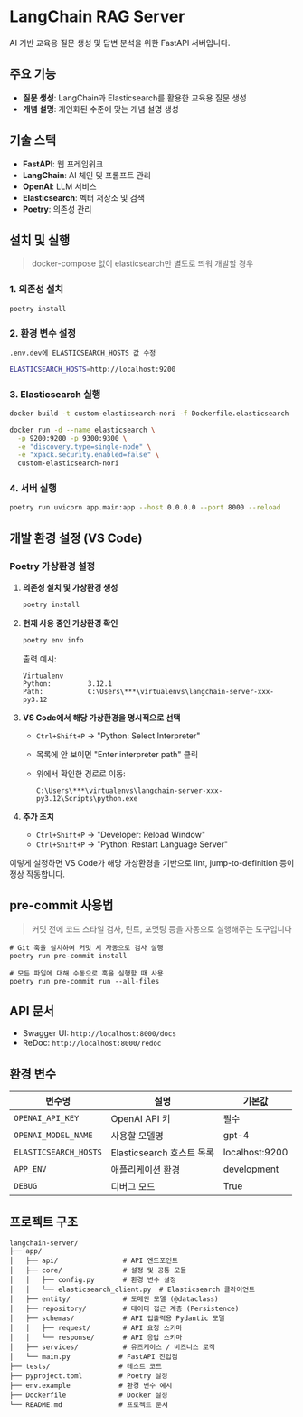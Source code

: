 # LangChain RAG Server

AI 기반 교육용 질문 생성 및 답변 분석을 위한 FastAPI 서버입니다.

## 주요 기능

- **질문 생성**: LangChain과 Elasticsearch를 활용한 교육용 질문 생성
- **개념 설명**: 개인화된 수준에 맞는 개념 설명 생성

## 기술 스택

- **FastAPI**: 웹 프레임워크
- **LangChain**: AI 체인 및 프롬프트 관리
- **OpenAI**: LLM 서비스
- **Elasticsearch**: 벡터 저장소 및 검색
- **Poetry**: 의존성 관리

## 설치 및 실행
>
> docker-compose 없이 elasticsearch만 별도로 띄워 개발할 경우

### 1. 의존성 설치

```bash
poetry install
```

### 2. 환경 변수 설정

```bash
.env.dev에 ELASTICSEARCH_HOSTS 값 수정

ELASTICSEARCH_HOSTS=http://localhost:9200
```

### 3. Elasticsearch 실행

```bash
docker build -t custom-elasticsearch-nori -f Dockerfile.elasticsearch .

docker run -d --name elasticsearch \
  -p 9200:9200 -p 9300:9300 \
  -e "discovery.type=single-node" \
  -e "xpack.security.enabled=false" \
  custom-elasticsearch-nori
```

### 4. 서버 실행

```bash
poetry run uvicorn app.main:app --host 0.0.0.0 --port 8000 --reload
```

## 개발 환경 설정 (VS Code)

### Poetry 가상환경 설정

1. **의존성 설치 및 가상환경 생성**

   ```bash
   poetry install
   ```

2. **현재 사용 중인 가상환경 확인**

   ```bash
   poetry env info
   ```

   출력 예시:

   ```text
   Virtualenv
   Python:         3.12.1
   Path:           C:\Users\***\virtualenvs\langchain-server-xxx-py3.12
   ```

3. **VS Code에서 해당 가상환경을 명시적으로 선택**
   - `Ctrl+Shift+P` → "Python: Select Interpreter"
   - 목록에 안 보이면 "Enter interpreter path" 클릭
   - 위에서 확인한 경로로 이동:

     ```text
     C:\Users\***\virtualenvs\langchain-server-xxx-py3.12\Scripts\python.exe
     ```

4. **추가 조치**
   - `Ctrl+Shift+P` → "Developer: Reload Window"
   - `Ctrl+Shift+P` → "Python: Restart Language Server"

이렇게 설정하면 VS Code가 해당 가상환경을 기반으로 lint, jump-to-definition 등이 정상 작동합니다.

## pre-commit 사용법
>
> 커밋 전에 코드 스타일 검사, 린트, 포맷팅 등을 자동으로 실행해주는 도구입니다

```text
# Git 훅을 설치하여 커밋 시 자동으로 검사 실행
poetry run pre-commit install

# 모든 파일에 대해 수동으로 훅을 실행할 때 사용
poetry run pre-commit run --all-files
```

## API 문서

- Swagger UI: `http://localhost:8000/docs`
- ReDoc: `http://localhost:8000/redoc`

## 환경 변수

| 변수명 | 설명 | 기본값 |
|--------|------|--------|
| `OPENAI_API_KEY` | OpenAI API 키 | 필수 |
| `OPENAI_MODEL_NAME` | 사용할 모델명 | gpt-4 |
| `ELASTICSEARCH_HOSTS` | Elasticsearch 호스트 목록 | localhost:9200 |
| `APP_ENV` | 애플리케이션 환경 | development |
| `DEBUG` | 디버그 모드 | True |

## 프로젝트 구조

```text
langchain-server/
├── app/
│   ├── api/                # API 엔드포인트
│   ├── core/               # 설정 및 공통 모듈
│   │   ├── config.py       # 환경 변수 설정
│   │   └── elasticsearch_client.py  # Elasticsearch 클라이언트
│   ├── entity/             # 도메인 모델 (@dataclass)
│   ├── repository/         # 데이터 접근 계층 (Persistence)
│   ├── schemas/            # API 입출력용 Pydantic 모델
│   │   ├── request/        # API 요청 스키마
│   │   └── response/       # API 응답 스키마
│   ├── services/           # 유즈케이스 / 비즈니스 로직
│   └── main.py            # FastAPI 진입점
├── tests/                 # 테스트 코드
├── pyproject.toml         # Poetry 설정
├── env.example            # 환경 변수 예시
├── Dockerfile             # Docker 설정
└── README.md              # 프로젝트 문서
```
